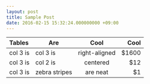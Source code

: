```yaml
---
layout: post
title: Sample Post
date: 2016-02-15 15:32:24.000000000 +09:00
---
```


| Tables | Are | Cool | Cool |
|:-------------| ------------- |:-------------:| -----:|
| col 3 is | col 3 is | right-aligned | $1600 |
| col 3 is | col 2 is | centered | $12 |
| col 3 is | zebra stripes | are neat | $1 |
